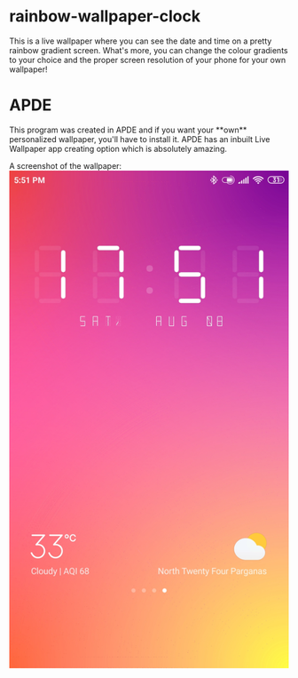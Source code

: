 # rainbow-wallpaper-clock
This is a live wallpaper where you can see the date and time on a pretty rainbow gradient screen. What's more, you can change the colour gradients to your choice and the proper screen resolution of your phone for your own wallpaper!

<h1>APDE</h1>
This program was created in APDE and if you want your **own** personalized wallpaper, you'll have to install it. APDE has an inbuilt Live Wallpaper app creating option which is absolutely amazing.

A screenshot of the wallpaper:
![The Wallpaper of my Redmi Note 4](/live-wallpaper/my-wallpaper.png)

